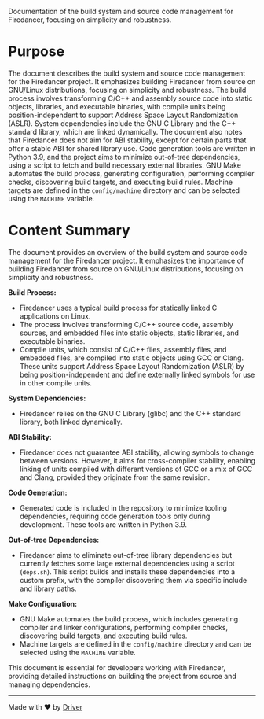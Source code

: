 <!--------------------------------------------------------------------------------->
<!-- IMPORTANT: This file is auto-generated by Driver (https://driver.ai). -------->
<!-- Manual edits may be overwritten on future commits. --------------------------->
<!--------------------------------------------------------------------------------->

Documentation of the build system and source code management for Firedancer, focusing on simplicity and robustness.

# Purpose
The document describes the build system and source code management for the Firedancer project. It emphasizes building Firedancer from source on GNU/Linux distributions, focusing on simplicity and robustness. The build process involves transforming C/C++ and assembly source code into static objects, libraries, and executable binaries, with compile units being position-independent to support Address Space Layout Randomization (ASLR). System dependencies include the GNU C Library and the C++ standard library, which are linked dynamically. The document also notes that Firedancer does not aim for ABI stability, except for certain parts that offer a stable ABI for shared library use. Code generation tools are written in Python 3.9, and the project aims to minimize out-of-tree dependencies, using a script to fetch and build necessary external libraries. GNU Make automates the build process, generating configuration, performing compiler checks, discovering build targets, and executing build rules. Machine targets are defined in the `config/machine` directory and can be selected using the `MACHINE` variable.
# Content Summary
The document provides an overview of the build system and source code management for the Firedancer project. It emphasizes the importance of building Firedancer from source on GNU/Linux distributions, focusing on simplicity and robustness.

**Build Process:**
- Firedancer uses a typical build process for statically linked C applications on Linux.
- The process involves transforming C/C++ source code, assembly sources, and embedded files into static objects, static libraries, and executable binaries.
- Compile units, which consist of C/C++ files, assembly files, and embedded files, are compiled into static objects using GCC or Clang. These units support Address Space Layout Randomization (ASLR) by being position-independent and define externally linked symbols for use in other compile units.

**System Dependencies:**
- Firedancer relies on the GNU C Library (glibc) and the C++ standard library, both linked dynamically.

**ABI Stability:**
- Firedancer does not guarantee ABI stability, allowing symbols to change between versions. However, it aims for cross-compiler stability, enabling linking of units compiled with different versions of GCC or a mix of GCC and Clang, provided they originate from the same revision.

**Code Generation:**
- Generated code is included in the repository to minimize tooling dependencies, requiring code generation tools only during development. These tools are written in Python 3.9.

**Out-of-tree Dependencies:**
- Firedancer aims to eliminate out-of-tree library dependencies but currently fetches some large external dependencies using a script (`deps.sh`). This script builds and installs these dependencies into a custom prefix, with the compiler discovering them via specific include and library paths.

**Make Configuration:**
- GNU Make automates the build process, which includes generating compiler and linker configurations, performing compiler checks, discovering build targets, and executing build rules.
- Machine targets are defined in the `config/machine` directory and can be selected using the `MACHINE` variable.

This document is essential for developers working with Firedancer, providing detailed instructions on building the project from source and managing dependencies.

---
Made with ❤️ by [Driver](https://www.driver.ai/)